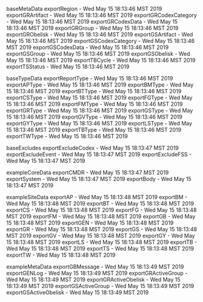

baseMetaData
exportRegion - Wed May 15 18:13:46 MST 2019
exportGRArtifact - Wed May 15 18:13:46 MST 2019
exportGRCodexCategory - Wed May 15 18:13:46 MST 2019
exportGRCodexData - Wed May 15 18:13:46 MST 2019
exportGRGroup - Wed May 15 18:13:46 MST 2019
exportGRObelisk - Wed May 15 18:13:46 MST 2019
exportGSArtifact - Wed May 15 18:13:46 MST 2019
exportGSCodexCategory - Wed May 15 18:13:46 MST 2019
exportGSCodexData - Wed May 15 18:13:46 MST 2019
exportGSGroup - Wed May 15 18:13:46 MST 2019
exportGSObelisk - Wed May 15 18:13:46 MST 2019
exportTBCycle - Wed May 15 18:13:46 MST 2019
exportTSStatus - Wed May 15 18:13:46 MST 2019

baseTypeData
exportReportType - Wed May 15 18:13:46 MST 2019
exportAPType - Wed May 15 18:13:46 MST 2019
exportBMType - Wed May 15 18:13:46 MST 2019
exportBTType - Wed May 15 18:13:46 MST 2019
exportCSType - Wed May 15 18:13:46 MST 2019
exportFGType - Wed May 15 18:13:46 MST 2019
exportFMType - Wed May 15 18:13:46 MST 2019
exportGRType - Wed May 15 18:13:46 MST 2019
exportGSType - Wed May 15 18:13:46 MST 2019
exportGVType - Wed May 15 18:13:46 MST 2019
exportGYType - Wed May 15 18:13:46 MST 2019
exportLSType - Wed May 15 18:13:46 MST 2019
exportTBType - Wed May 15 18:13:46 MST 2019
exportTWType - Wed May 15 18:13:46 MST 2019

baseExcludes
exportExcludeCodex - Wed May 15 18:13:47 MST 2019
exportExcludeEvent - Wed May 15 18:13:47 MST 2019
exportExcludeFSS - Wed May 15 18:13:47 MST 2019

exampleCoreData
exportCMDR - Wed May 15 18:13:47 MST 2019
exportSystem - Wed May 15 18:13:47 MST 2019
exportBody - Wed May 15 18:13:47 MST 2019

exampleSiteData
exportAP - Wed May 15 18:13:48 MST 2019
exportBM - Wed May 15 18:13:48 MST 2019
exportBT - Wed May 15 18:13:48 MST 2019
exportCS - Wed May 15 18:13:48 MST 2019
exportFG - Wed May 15 18:13:48 MST 2019
exportFM - Wed May 15 18:13:48 MST 2019
exportGB - Wed May 15 18:13:48 MST 2019
exportGEN - Wed May 15 18:13:48 MST 2019
exportGR - Wed May 15 18:13:48 MST 2019
exportGS - Wed May 15 18:13:48 MST 2019
exportGV - Wed May 15 18:13:48 MST 2019
exportGY - Wed May 15 18:13:48 MST 2019
exportLS - Wed May 15 18:13:48 MST 2019
exportTB - Wed May 15 18:13:48 MST 2019
exportTS - Wed May 15 18:13:48 MST 2019
exportTW - Wed May 15 18:13:48 MST 2019

exampleMetaData
exportGBMessage - Wed May 15 18:13:49 MST 2019
exportGENLog - Wed May 15 18:13:49 MST 2019
exportGRActiveGroup - Wed May 15 18:13:49 MST 2019
exportGRActiveObelisk - Wed May 15 18:13:49 MST 2019
exportGSActiveGroup - Wed May 15 18:13:49 MST 2019
exportGSActiveObelisk - Wed May 15 18:13:49 MST 2019

